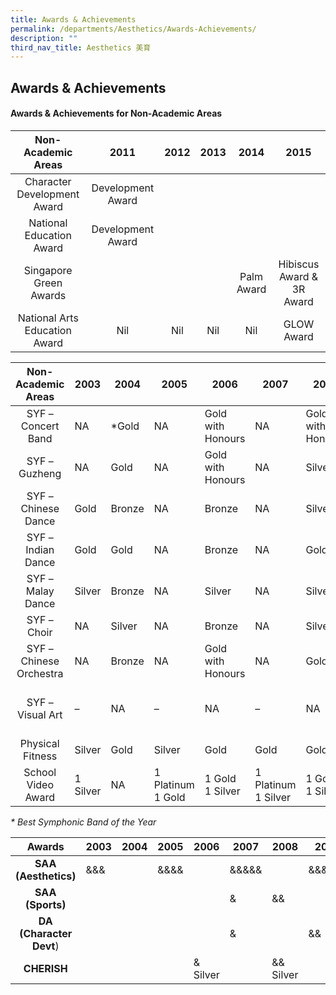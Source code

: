 ```yaml
---
title: Awards & Achievements
permalink: /departments/Aesthetics/Awards-Achievements/
description: ""
third_nav_title: Aesthetics 美育
---
```

## Awards & Achievements 

#### Awards & Achievements for Non-Academic Areas

|       Non-Academic Areas      |        2011       | 2012 | 2013 |    2014    |            2015           |
|:-----------------------------:|:-----------------:|:----:|:----:|:----------:|:-------------------------:|
| Character Development Award   | Development Award |      |      |            |                           |
| National Education Award      | Development Award |      |      |            |                           |
| Singapore Green Awards        |                   |      |      | Palm Award | Hibiscus Award & 3R Award |
| National Arts Education Award | Nil               | Nil  | Nil  | Nil        | GLOW Award                |

|    Non-Academic Areas   | 2003     | 2004   | 2005              | 2006              | 2007                | 2008              | 2009     | 2010              | 2011              | 2012              | 2013        | 2014           |
|:-----------------------:|----------|--------|-------------------|-------------------|---------------------|-------------------|----------|-------------------|-------------------|-------------------|-------------|----------------|
| SYF – Concert Band      | NA       | *Gold  | NA                | Gold with Honours | NA                  | Gold with Honours | NA       | Gold with Honours | NA                | Gold with Honours | NA          | Distinction    |
| SYF – Guzheng           | NA       | Gold   | NA                | Gold with Honours | NA                  | Silver            | NA       | Gold              | NA                | Gold              | NA          | Distinction    |
| SYF – Chinese Dance     | Gold     | Bronze | NA                | Bronze            | NA                  | Silver            | NA       | Silver            | NA                | Silver            | NA          | Distinction    |
| SYF – Indian Dance      | Gold     | Gold   | NA                | Bronze            | NA                  | Gold              | NA       | Silver            | NA                | Silver            | NA          | Accomplishment |
| SYF – Malay Dance       | Silver   | Bronze | NA                | Silver            | NA                  | Silver            | NA       | Silver            | NA                | Silver            | NA          | Accomplishment |
| SYF – Choir             | NA       | Silver | NA                | Bronze            | NA                  | Silver            | NA       | Silver            | NA                | Silver            | NA          | Distinction    |
| SYF – Chinese Orchestra | NA       | Bronze | NA                | Gold with Honours | NA                  | Gold              | NA       | Gold              | NA                | Silver            | NA          | Distinction    |
| SYF – Visual Art        | –        | NA     | –                 | NA                | –                   | NA                | 1 Silver | NA                | 2 Silver 1 Bronze | NA                | Recognition | NA             |
| Physical Fitness        | Silver   | Gold   | Silver            | Gold              | Gold                | Gold              | Silver   | Silver            | Silver            | NA                |             |                |
| School Video Award      | 1 Silver | NA     | 1 Platinum 1 Gold | 1 Gold 1 Silver   | 1 Platinum 1 Silver | 1 Gold 1 Silver   | 1 Gold   | 1 Gold 1 Merit    | 1 Gold 1 Silver   | 1 Gold 1 Silve    |             |                |

_\* Best Symphonic Band of the Year_

|        Awards       | 2003 | 2004 | 2005 | 2006     | 2007  | 2008      | 2009   | 2010       | 2011    | 2012 |
|:-------------------:|------|------|------|----------|-------|-----------|--------|------------|---------|------|
| **SAA (Aesthetics)**    | &&&  |      | &&&& |          | &&&&& |           | &&&&&& |            | &&&&&&& |      |
| **SAA (Sports)**        |      |      |      |          | &     | &&        |        |            |         |      |
| **DA (Character Devt**) |      |      |      |          | &     |           | &&     |            | &&&     |      |
| **CHERISH**            |      |      |      | & Silver |       | && Silver |        | &&& Silver |         |      |